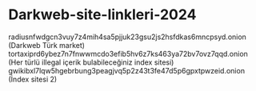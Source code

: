 # Darkweb-site-linkleri-2024

radiusnfwdgcn3vuy7z4mih4sa5pjjuk23gsu2js2hsfdkas6mncpsyd.onion (Darkweb Türk market)
tortaxiprd6ybez7n7fnwwmcdo3efib5hv6z7ks463ya72bv7ovz7qqd.onion (Her türlü illegal içerik bulabileceğiniz index sitesi)
gwikibxl7lqw5hgebrbung3peagjvq5p2z43t3fe47d5p6gpxtpwzeid.onion (İndex sitesi 2)
